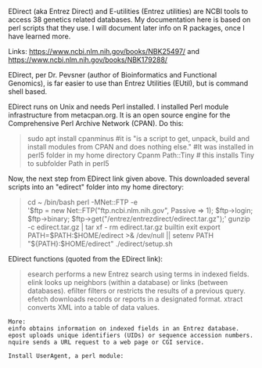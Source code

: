EDirect (aka Entrez Direct) and E-utilities (Entrez utilities) are NCBI tools to access 38 genetics related databases. My
documentation here is based on perl scripts that they use. I will document later info on R packages, once I have learned more.

Links: https://www.ncbi.nlm.nih.gov/books/NBK25497/ and https://www.ncbi.nlm.nih.gov/books/NBK179288/

EDirect, per Dr. Pevsner (author of Bioinformatics and Functional Genomics), is far easier to use than Entrez Utilities (EUtil), but is command shell based. 

EDirect runs on Unix and needs Perl installed. I installed Perl module infrastructure from metacpan.org. It is an open source engine for the
Comprehensive Perl Archive Network (CPAN). 
Do this: 
>sudo apt install cpanminus 
  #it is "is a script to get, unpack, build and install modules from CPAN and does nothing else."
  #It was installed in perl5 folder in my home directory
Cpanm Path::Tiny # this installs Tiny to subfolder Path in perl5

Now, the next step from EDirect link given above. This downloaded several scripts into an "edirect" folder into my home directory:
>cd ~
  /bin/bash
  perl -MNet::FTP -e \
    '$ftp = new Net::FTP("ftp.ncbi.nlm.nih.gov", Passive => 1);
     $ftp->login; $ftp->binary;
     $ftp->get("/entrez/entrezdirect/edirect.tar.gz");'
  gunzip -c edirect.tar.gz | tar xf -
  rm edirect.tar.gz
  builtin exit
  export PATH=$PATH:$HOME/edirect >& /dev/null || setenv PATH "${PATH}:$HOME/edirect"
  ./edirect/setup.sh
  
  EDirect functions (quoted from the EDirect link):
  > esearch performs a new Entrez search using terms in indexed fields.
    elink looks up neighbors (within a database) or links (between databases).
    efilter filters or restricts the results of a previous query.
    efetch downloads records or reports in a designated format.
    xtract converts XML into a table of data values.

    More:
    einfo obtains information on indexed fields in an Entrez database.
    epost uploads unique identifiers (UIDs) or sequence accession numbers.
    nquire sends a URL request to a web page or CGI service.
    
    Install UserAgent, a perl module:
    

